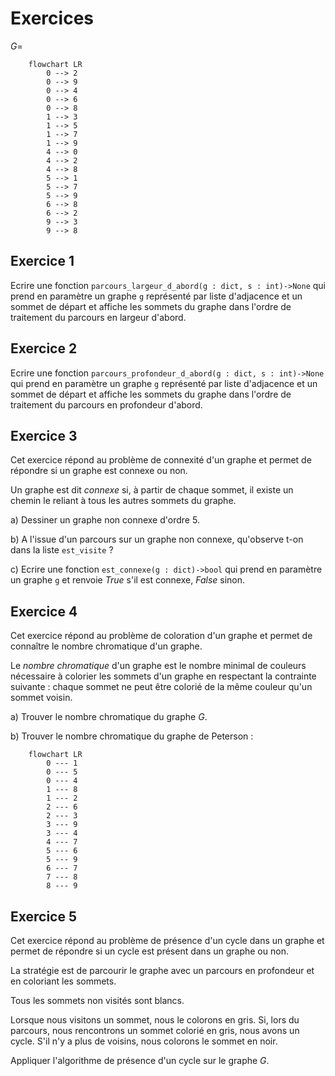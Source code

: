 # Exercices

$G =$

```mermaid
    flowchart LR
        0 --> 2
        0 --> 9
        0 --> 4
        0 --> 6
        0 --> 8
        1 --> 3
        1 --> 5
        1 --> 7
        1 --> 9
        4 --> 0
        4 --> 2
        4 --> 8
        5 --> 1
        5 --> 7
        5 --> 9
        6 --> 8
        6 --> 2
        9 --> 3
        9 --> 8
```

## Exercice 1

Ecrire une fonction `parcours_largeur_d_abord(g : dict, s : int)->None` qui prend en paramètre un graphe `g` représenté par liste d'adjacence et un sommet de départ et affiche les sommets du graphe dans l'ordre de traitement du parcours en largeur d'abord.

## Exercice 2

Ecrire une fonction `parcours_profondeur_d_abord(g : dict, s : int)->None` qui prend en paramètre un graphe `g` représenté par liste d'adjacence et un sommet de départ et affiche les sommets du graphe dans l'ordre de traitement du parcours en profondeur d'abord.

## Exercice 3

Cet exercice répond au problème de connexité d'un graphe et permet de répondre si un graphe est connexe ou non.

Un graphe est dit *connexe* si, à partir de chaque sommet, il existe un chemin le reliant à tous les autres sommets du graphe.

a) Dessiner un graphe non connexe d'ordre $5$.

b) A l'issue d'un parcours sur un graphe non connexe, qu'observe t-on dans la liste `est_visite` ?

c) Ecrire une fonction `est_connexe(g : dict)->bool` qui prend en paramètre un graphe `g` et renvoie $True$ s'il est connexe, $False$ sinon.

## Exercice 4

Cet exercice répond au problème de coloration d'un graphe et permet de connaître le nombre chromatique d'un graphe.

Le *nombre chromatique* d'un graphe est le nombre minimal de couleurs nécessaire à colorier les sommets d'un graphe en respectant la contrainte suivante : chaque sommet ne peut être colorié de la même couleur qu'un sommet voisin.

a) Trouver le nombre chromatique du graphe $G$.

b) Trouver le nombre chromatique du graphe de Peterson :

```mermaid
    flowchart LR
        0 --- 1
        0 --- 5
        0 --- 4
        1 --- 8
        1 --- 2
        2 --- 6
        2 --- 3
        3 --- 9
        3 --- 4
        4 --- 7
        5 --- 6
        5 --- 9
        6 --- 7
        7 --- 8
        8 --- 9
```

## Exercice 5

Cet exercice répond au problème de présence d'un cycle dans un graphe et permet de répondre si un cycle est présent dans un graphe ou non.

La stratégie est de parcourir le graphe avec un parcours en profondeur et en coloriant les sommets.

Tous les sommets non visités sont blancs.

Lorsque nous visitons un sommet, nous le colorons en gris. Si, lors du parcours, nous rencontrons un sommet colorié en gris, nous avons un cycle. S'il n'y a plus de voisins, nous colorons le sommet en noir.

Appliquer l'algorithme de présence d'un cycle sur le graphe $G$.



